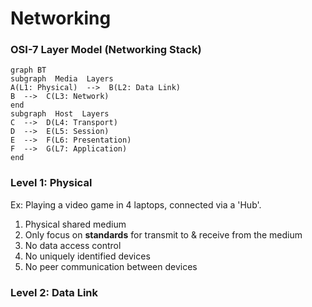 
# Networking

### OSI-7 Layer Model (Networking Stack)

```mermaid
graph BT
subgraph  Media  Layers
A(L1: Physical)  -->  B(L2: Data Link)
B  -->  C(L3: Network)
end
subgraph  Host  Layers
C  -->  D(L4: Transport)
D  -->  E(L5: Session)
E  -->  F(L6: Presentation)
F  -->  G(L7: Application)
end
```

### Level 1: Physical
Ex: Playing a video game in 4 laptops, connected via a 'Hub'.
1. Physical shared medium
2. Only focus on **standards** for transmit to & receive from the medium
3. No data access control
4. No uniquely identified devices
5. No peer communication between devices

### Level 2: Data Link
